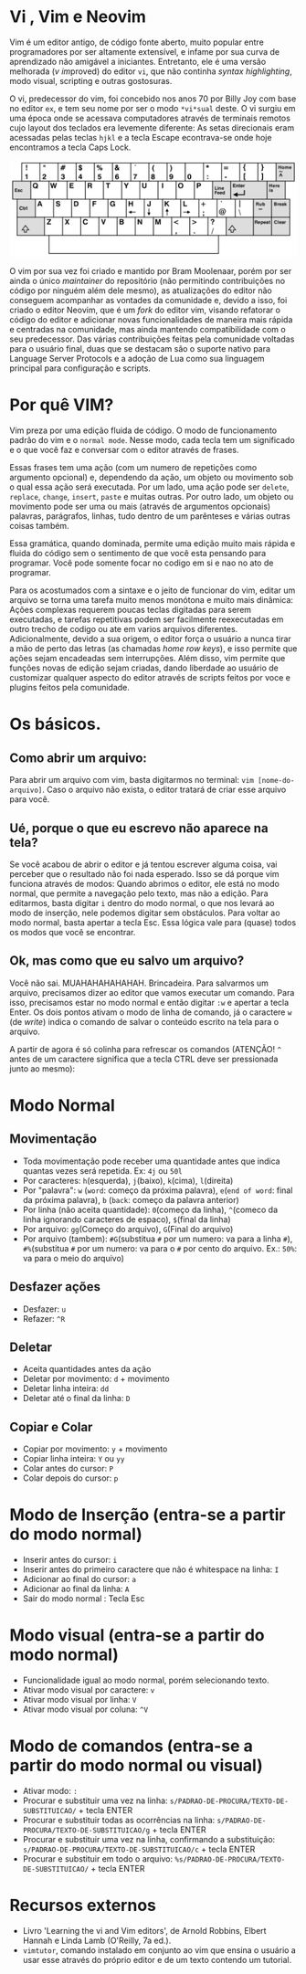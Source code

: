 # Vi , Vim e Neovim

Vim é um editor antigo, de código fonte aberto, muito popular entre programadores por ser altamente extensível, e infame por sua curva de aprendizado não amigável a iniciantes. Entretanto, ele é uma versão melhorada (*v* *im*proved) do editor `vi`, que não continha _syntax highlighting_, modo visual, scripting e outras gostosuras.

O vi, predecessor do vim, foi concebido nos anos 70 por Billy Joy com base no editor `ex`, e tem seu nome por ser o modo `*vi*sual` deste. O vi surgiu em uma época onde se acessava computadores através de terminais remotos cujo layout dos teclados era levemente diferente: As setas direcionais eram acessadas pelas teclas `hjkl` e a tecla Escape econtrava-se onde hoje encontramos a tecla Caps Lock.

<img title="teclado do terminal ADM3A" alt="teclado antigo kk" src="./Resources/ADM3A.png">

O vim por sua vez foi criado e mantido por Bram Moolenaar, porém por ser ainda o único *maintainer* do repositório (não permitindo contribuições no código por ninguém além dele mesmo), as atualizações do editor não conseguem acompanhar as vontades da comunidade e, devido a isso, foi criado o editor Neovim, que é um *fork* do editor vim, visando refatorar o código do editor e adicionar novas funcionalidades de maneira mais rápida e centradas na comunidade, mas ainda mantendo compatibilidade com o seu predecessor. Das várias contribuições feitas pela comunidade voltadas para o usuário final, duas que se destacam são o suporte nativo para Language Server Protocols e a adoção de Lua como sua linguagem principal para configuração e scripts.

# Por quê VIM?

Vim preza por uma edição fluida de código. O modo de funcionamento padrão do vim e o `normal mode`. Nesse modo, cada tecla tem um significado e o que você faz e conversar com o editor através de frases.

Essas frases tem uma ação (com um numero de repetições como argumento opcional) e, dependendo da ação, um objeto ou movimento sob o qual essa ação será executada. Por um lado, uma ação pode ser `delete`, `replace`, `change`, `insert`, `paste` e muitas outras. Por outro lado, um objeto ou movimento pode ser uma ou mais (através de argumentos opcionais) palavras, parágrafos, linhas, tudo dentro de um parênteses e várias outras coisas também.

Essa gramática, quando dominada, permite uma edição muito mais rápida e fluida do código sem o sentimento de que você esta pensando para programar. Você pode somente focar no codigo em si e nao no ato de programar.

Para os acostumados com a sintaxe e o jeito de funcionar do vim, editar um arquivo se torna uma tarefa muito menos monótona e muito mais dinâmica: 
Ações complexas requerem poucas teclas digitadas para serem executadas, e tarefas repetitivas podem ser facilmente reexecutadas em outro trecho de codigo ou ate em varios arquivos diferentes.
Adicionalmente, devido a sua origem, o editor força o usuário a nunca tirar a mão de perto das letras (as chamadas _home row keys_), e isso permite que ações sejam encadeadas sem interrupções. 
Além disso, vim permite que funções novas de edição sejam criadas, dando liberdade ao usuário de customizar qualquer aspecto do editor através de scripts feitos por voce e plugins feitos pela comunidade.

# Os básicos.

## Como abrir um arquivo:
Para abrir um arquivo com vim, basta digitarmos no terminal: `vim [nome-do-arquivo]`. Caso o arquivo não exista, o editor tratará de criar esse arquivo para você.

## Ué, porque o que eu escrevo não aparece na tela?

Se você acabou de abrir o editor e já tentou escrever alguma coisa, vai perceber que o resultado não foi nada esperado. 
Isso se dá porque vim funciona através de modos: Quando abrimos o editor, ele está no modo normal, que permite a navegação pelo texto, mas não a edição.
Para editarmos, basta digitar `i` dentro do modo normal, o que nos levará ao modo de inserção, nele podemos digitar sem obstáculos. 
Para voltar ao modo normal, basta apertar a tecla Esc. Essa lógica vale para (quase) todos os modos que você se encontrar.

## Ok, mas como que eu salvo um arquivo?
Você não sai. MUAHAHAHAHAHAH. Brincadeira. Para salvarmos um arquivo, precisamos dizer ao editor que vamos executar um comando.
Para isso, precisamos estar no modo normal e então digitar `:w` e apertar a tecla Enter. Os dois pontos ativam o modo de linha de comando, 
já o caractere `w` (de _write_) indica o comando de salvar o conteúdo escrito na tela para o arquivo. 

A partir de agora é só colinha para refrescar os comandos (ATENÇÃO! `^` antes de um caractere significa que a tecla CTRL deve ser pressionada junto ao mesmo):

# Modo Normal
## Movimentação

-  Toda movimentação pode receber uma quantidade antes que indica quantas vezes será repetida. Ex: `4j` ou `50l`
-  Por caracteres: `h`(esquerda), `j`(baixo), `k`(cima), `l`(direita)
-  Por "palavra": `w` (`word`: começo da próxima palavra), `e`(`end of word`: final da próxima palavra), `b` (`back`: começo da palavra anterior)
-  Por linha (não aceita quantidade): `0`(começo da linha), `^`(comeco da linha ignorando caracteres de espaco), `$`(final da linha)
-  Por arquivo: `gg`(Começo do arquivo), `G`(Final do arquivo)
-  Por arquivo (tambem): `#G`(substitua `#` por um numero: va para a linha `#`), `#%`(substitua `#` por um numero: va para o `#` por cento do arquivo. Ex.: `50%`: va para o meio do arquivo)

## Desfazer ações
-  Desfazer: `u`
-  Refazer: `^R` 

## Deletar
-  Aceita quantidades antes da ação
-  Deletar por movimento: `d` + movimento
-  Deletar linha inteira: `dd`
-  Deletar até o final da linha: `D`

## Copiar e Colar
-  Copiar por movimento: `y` + movimento
-  Copiar linha inteira: `Y` ou `yy`
-  Colar antes do cursor: `P`
-  Colar depois do cursor: `p`

# Modo de Inserção (entra-se a partir do modo normal)
-  Inserir antes do cursor: `i`
-  Inserir antes do primeiro caractere que não é whitespace na linha: `I`
-  Adicionar ao final do cursor: `a` 
-  Adicionar ao final da linha: `A`
-  Sair do modo normal : Tecla Esc

# Modo visual (entra-se a partir do modo normal)
-  Funcionalidade igual ao modo normal, porém selecionando texto.
-  Ativar modo visual por caractere: `v`
-  Ativar modo visual por linha: `V`
-  Ativar modo visual por coluna: `^V` 

# Modo de comandos (entra-se a partir do modo normal ou visual)
-  Ativar modo:  `:`
-  Procurar e substituir uma vez na linha: `s/PADRAO-DE-PROCURA/TEXTO-DE-SUBSTITUICAO/` + tecla ENTER
-  Procurar e substituir todas as ocorrências na linha: `s/PADRAO-DE-PROCURA/TEXTO-DE-SUBSTITUICAO/g` + tecla ENTER
-  Procurar e substituir uma vez na linha, confirmando a substituição: `s/PADRAO-DE-PROCURA/TEXTO-DE-SUBSTITUICAO/c` + tecla ENTER
-  Procurar e substituir em todo o arquivo: `%s/PADRAO-DE-PROCURA/TEXTO-DE-SUBSTITUICAO/` + tecla ENTER

# Recursos externos
- Livro 'Learning the vi and Vim editors', de Arnold Robbins, Elbert Hannah e Linda Lamb (O'Reilly, 7a ed.).
- `vimtutor`, comando instalado em conjunto ao vim que ensina o usuário a usar esse através do próprio editor e de um texto contendo um tutorial.
